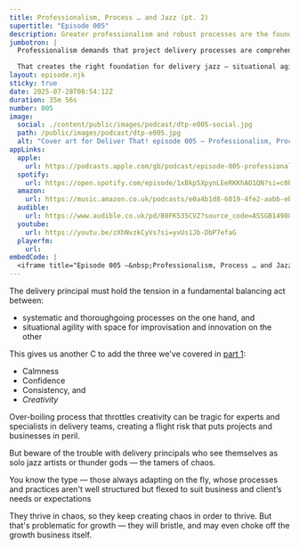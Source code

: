 ```yaml
---
title: Professionalism, Process … and Jazz (pt. 2)
supertitle: "Episode 005"
description: Greater professionalism and robust processes are the foundation for delivery jazz — situational agility, creativity, and innovation
jumbotron: |
  Professionalism demands that project delivery processes are comprehensive and robust.

  That creates the right foundation for delivery jazz — situational agility and innovation.
layout: episode.njk
sticky: true
date: 2025-07-28T08:54:12Z
duration: 35m 56s
number: 005
image:
  social: ./content/public/images/podcast/dtp-e005-social.jpg
  path: /public/images/podcast/dtp-e005.jpg
  alt: "Cover art for Deliver That! episode 005 — Professionalism, Process … and Jazz (pt. 2)"
appLinks:
  apple:
    url: https://podcasts.apple.com/gb/podcast/episode-005-professionalism-process-and-jazz-pt-2/id1822252579?i=1000719465390
  spotify:
    url: https://open.spotify.com/episode/1xBkp5XpynLEeRKKhAO1QN?si=c0b3b844550b4806
  amazon:
    url: https://music.amazon.co.uk/podcasts/e0a4b1d8-6019-4fe2-aabb-eb3c2635c21c/episodes/bf1e0b82-27f5-47f5-b096-74b9de468ef8/deliver-that-episode-005-%E2%80%94-professionalism-process-%E2%80%A6-and-jazz-pt-2
  audible:
    url: https://www.audible.co.uk/pd/B0FK535CVZ?source_code=ASSGB149080119000H&share_location=pdp
  youtube:
    url: https://youtu.be/zXhNvzkCyVs?si=yvUs1Jb-DbP7efaG
  playerfm:
    url:
embedCode: |
  <iframe title="Episode 005 —&nbsp;Professionalism, Process … and Jazz (pt. 2)" allowtransparency="true" height="150" width="100%" style="border: none; min-width: min(100%, 430px);height:150px;" scrolling="no" data-name="pb-iframe-player" src="https://www.podbean.com/player-v2/?i=v74rv-1900906-pb&from=pb6admin&share=1&download=1&rtl=0&fonts=Arial&skin=1&font-color=auto&logo_link=episode_page&btn-skin=654771" loading="lazy"></iframe>
---
```


The delivery principal must hold the tension in a fundamental balancing act between:

- systematic and thoroughgoing processes on the one hand, and
- situational agility with space for improvisation and innovation on the other

This gives us another C to add the three we've covered in [part 1](/podcast/ep004/):

- Calmness
- Confidence
- Consistency, and
- *Creativity*

Over-boiling process that throttles creativity can be tragic for experts and specialists in delivery teams, creating a flight risk that puts projects and businesses in peril.

But beware of the trouble with delivery principals who see themselves as solo jazz artists or thunder gods — the tamers of chaos.

You know the type — those always adapting on the fly, whose processes and practices aren't well structured but flexed to suit business and client’s needs or expectations

They thrive in chaos, so they keep creating chaos in order to thrive. But that's problematic for growth — they will bristle, and may even choke off the growth business itself.
